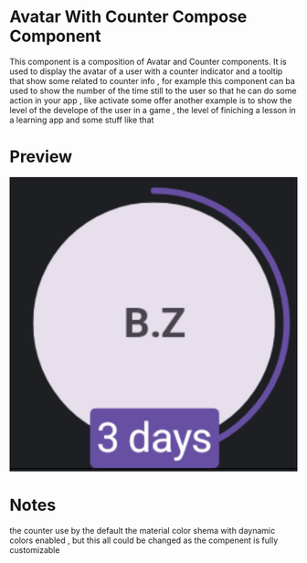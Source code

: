 # Avatar With Counter Compose Component
This component is a composition of Avatar and Counter components. It is used to display the avatar of a user with a counter indicator 
and a tooltip that show some related to  counter info , 
for example this component can ba used to show the number of the time still to the user so that he can do some action in your app , like 
activate some offer 
another example is to show the level of the develope of the user in a game  , 
the level of finiching a lesson in a learning app and some stuff like that

# Preview
![avatar-countdown](https://raw.githubusercontent.com/BouchantoufZakaria/ComposeDeeper/refs/heads/master/app/src/main/res/drawable/AvatarWithCounterPreview.jpg)

# Notes 

the counter use by the default the material color shema with daynamic colors enabled , but this all could be changed as the compenent is fully customizable 